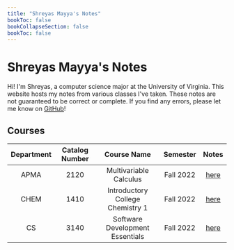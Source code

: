 ```yaml
---
title: "Shreyas Mayya's Notes"
bookToc: false
bookCollapseSection: false
bookToc: false
---
```


# Shreyas Mayya's Notes

Hi! I'm Shreyas, a computer science major at the University of Virginia. This website hosts my notes from various classes I've taken. These notes are not guaranteed to be correct or complete. If you find any errors, please let me know on [GitHub](https://www.github.com/smayya337/notes-hugo)!

## Courses

|Department|Catalog Number|Course Name|Semester|Notes|
|:--:|:--:|:--:|:--:|:--:|
|APMA|2120|Multivariable Calculus|Fall 2022|[here](/notes/apma2120)|
|CHEM|1410|Introductory College Chemistry 1|Fall 2022|[here](/notes/chem1410)|
|CS|3140|Software Development Essentials|Fall 2022|[here](/notes/cs3140)|
